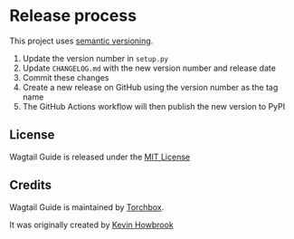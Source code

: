 # Release process

This project uses [semantic versioning](https://semver.org/).

1. Update the version number in `setup.py`
2. Update `CHANGELOG.md` with the new version number and release date
3. Commit these changes
4. Create a new release on GitHub using the version number as the tag name
5. The GitHub Actions workflow will then publish the new version to PyPI

## License

Wagtail Guide is released under the [MIT License](LICENSE)

## Credits

Wagtail Guide is maintained by [Torchbox](https://torchbox.com/).

It was originally created by [Kevin Howbrook](https://github.com/kevinhowbrook)
